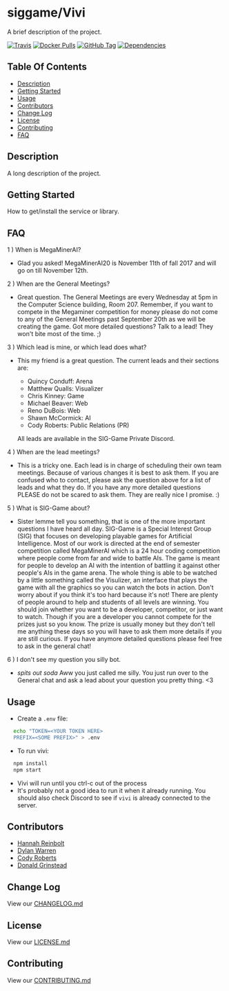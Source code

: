 # siggame/Vivi

A brief description of the project.

[![Travis](https://img.shields.io/travis/siggame/vivi.svg?style=flat-square)](https://travis-ci.org/siggame/vivi)
[![Docker Pulls](https://img.shields.io/docker/pulls/siggame/vivi.svg?style=flat-square)](https://hub.docker.com/r/siggame/vivi/)
[![GitHub Tag](https://img.shields.io/github/tag/siggame/vivi.svg?style=flat-square)](https://github.com/siggame/vivi/tags)
[![Dependencies](https://img.shields.io/david/siggame/vivi.svg)](https://github.com/siggame/vivi)

## Table Of Contents

- [Description](#description)
- [Getting Started](#getting-started)
- [Usage](#usage)
- [Contributors](#contributors)
- [Change Log](#change-log)
- [License](#license)
- [Contributing](#contributing)
- [FAQ](#faq)

## Description

A long description of the project.

## Getting Started

How to get/install the service or library.

## FAQ

1 ) When is MegaMinerAI?

- Glad you asked! MegaMinerAI20 is November 11th of fall 2017 and will go on till November 12th.

2 ) When are the General Meetings?

- Great question. The General Meetings are every Wednesday at 5pm in the Computer Science building, Room 207. 
  Remember, if you want to compete in the Megaminer competition for money please do not come to any of the 
  General Meetings past September 20th as we will be creating the game. Got more detailed questions? Talk to a lead! They won't bite most of the time. ;)

3 ) Which lead is mine, or which lead does what?

- This my friend is a great question. The current leads and their sections are:

  - Quincy Conduff: Arena
  - Matthew Qualls: Visualizer
  - Chris Kinney: Game
  - Michael Beaver: Web
  - Reno DuBois: Web
  - Shawn McCormick: AI
  - Cody Roberts: Public Relations (PR)

  All leads are available in the SIG-Game Private Discord.

4 ) When are the lead meetings?

- This is a tricky one. Each lead is in charge of scheduling their own team meetings. Because of various changes it is best to ask them.
  If you are confused who to contact, please ask the question above for a list of leads and what they do. If you have any more detailed questions PLEASE do not be scared to ask them. They are really nice I promise. :)

5 ) What is SIG-Game about?

- Sister lemme tell you something, that is one of the more important questions I have heard all day.
  SIG-Game is a Special Interest Group (SIG) that focuses on developing playable games for Artificial Intelligence.
  Most of our work is directed at the end of semester competition called MegaMinerAI which is a 24 hour coding competition where people come from far and wide to battle AIs. The game is meant for people to develop an AI with the intention of battling it against other people's AIs in the game arena. The whole thing is able to be watched by a little something called the Visulizer, an interface that plays the game with all the graphics so you can watch the bots in action. Don't worry about if you think it's too hard because it's not! There are plenty of people around to help and students of all levels are winning. You should join whether you want to be a developer, competitor, or just want to watch. Though if you are a developer you cannot compete for the prizes just so you know. The prize is usually money but they don't tell me anything these days so you will have to ask them more details if you are still curious. If you have anymore detailed questions please feel free to ask in the general chat!

6 ) I don't see my question you silly bot.

- *spits out soda* Aww you just called me silly. You just run over to the General chat and ask a lead about your question you pretty thing. <3

## Usage

- Create a `.env` file:

```bash
  echo "TOKEN=<YOUR TOKEN HERE>
  PREFIX=<SOME PREFIX>" > .env
```

- To run vivi:

```bash
  npm install
  npm start
```

- Vivi will run until you ctrl-c out of the process
- It's probably not a good idea to run it when it already running. You should also check Discord to see if `vivi` is already connected to the server.

## Contributors

- [Hannah Reinbolt](https://github.com/LoneGalaxy)
- [Dylan Warren](https://github.com/Uhuh)
- [Cody Roberts](https://github.com/Crayon-Muncher)
- [Donald Grinstead](https://github.com/Dfgrinstead)

## Change Log

View our [CHANGELOG.md](https://github.com/siggame/vivi/blob/master/CHANGELOG.md)

## License

View our [LICENSE.md](https://github.com/siggame/colisee/blob/master/LICENSE.md)

## Contributing

View our [CONTRIBUTING.md](https://github.com/siggame/colisee/blob/master/CONTRIBUTING.md)
